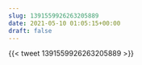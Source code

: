 ```yaml
---
slug: 1391559926263205889
date: 2021-05-10 01:05:15+00:00
draft: false
---
```


{{< tweet 1391559926263205889 >}}
